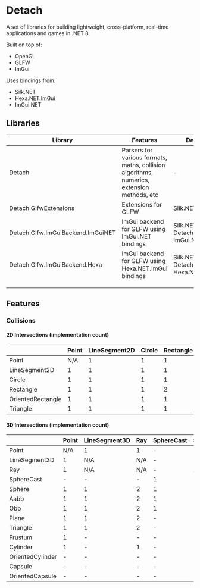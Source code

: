 # Detach

A set of libraries for building lightweight, cross-platform, real-time applications and games in .NET 8.

Built on top of:
- OpenGL
- GLFW
- ImGui

Uses bindings from:
- Silk.NET
- Hexa.NET.ImGui
- ImGui.NET

## Libraries

| Library                           | Features                                                                                   | Dependencies                                           | NuGet                                                                                                                     |
|-----------------------------------|--------------------------------------------------------------------------------------------|--------------------------------------------------------|---------------------------------------------------------------------------------------------------------------------------|
| Detach                            | Parsers for various formats, maths, collision algorithms, numerics, extension methods, etc | -                                                      | [![NuGet Version](https://img.shields.io/nuget/v/NoahStolk.Detach.svg)](https://www.nuget.org/packages/NoahStolk.Detach/) |
| Detach.GlfwExtensions             | Extensions for GLFW                                                                        | Silk.NET.GLFW                                          |                                                                                                                           |
| Detach.Glfw.ImGuiBackend.ImGuiNET | ImGui backend for GLFW using ImGui.NET bindings                                            | Silk.NET.OpenGL, Detach.GlfwExtensions, ImGui.NET      |                                                                                                                           |
| Detach.Glfw.ImGuiBackend.Hexa     | ImGui backend for GLFW using Hexa.NET.ImGui bindings                                       | Silk.NET.OpenGL, Detach.GlfwExtensions, Hexa.NET.ImGui |                                                                                                                           |
|                                   |                                                                                            |                                                        |                                                                                                                           |
|                                   |                                                                                            |                                                        |                                                                                                                           |
|                                   |                                                                                            |                                                        |                                                                                                                           |

## Features

### Collisions

#### 2D Intersections (implementation count)

|                   | Point | LineSegment2D | Circle | Rectangle | OrientedRectangle | Triangle |
|-------------------|-------|---------------|--------|-----------|-------------------|----------|
| Point             | N/A   | 1             | 1      | 1         | 1                 | 1        |
| LineSegment2D     | 1     | 1             | 1      | 1         | 1                 | 1        |
| Circle            | 1     | 1             | 1      | 1         | 1                 | 1        |
| Rectangle         | 1     | 1             | 1      | 2         | 1                 | 1        |
| OrientedRectangle | 1     | 1             | 1      | 1         | 1                 | 1        |
| Triangle          | 1     | 1             | 1      | 1         | 1                 | -        |

#### 3D Intersections (implementation count)

|                  | Point | LineSegment3D | Ray | SphereCast | Sphere | Aabb | Obb | Plane | Triangle | Frustum | Cylinder | OrientedCylinder | Capsule | OrientedCapsule |
|------------------|-------|---------------|-----|------------|--------|------|-----|-------|----------|---------|----------|------------------|---------|-----------------|
| Point            | N/A   | 1             | 1   | -          | 1      | 1    | 1   | 1     | 1        | 1       | 1        | -                | -       | -               |
| LineSegment3D    | 1     | N/A           | N/A | -          | 1      | 1    | 1   | 1     | 1        | -       | -        | -                | -       | -               |
| Ray              | 1     | N/A           | N/A | -          | 2      | 2    | 2   | 2     | 2        | -       | 1        | -                | -       | -               |
| SphereCast       | -     | -             | -   | 1          | 1      | 1    | 1   | -     | -        | -       | -        | -                | -       | -               |
| Sphere           | 1     | 1             | 2   | 1          | 1      | 1    | 1   | 1     | 1        | 1       | 1        | -                | -       | -               |
| Aabb             | 1     | 1             | 2   | 1          | 1      | 1    | 1   | 1     | 1        | -       | -        | -                | -       | -               |
| Obb              | 1     | 1             | 2   | 1          | 1      | 1    | 1   | 1     | 1        | -       | -        | -                | -       | -               |
| Plane            | 1     | 1             | 2   | -          | 1      | 1    | 1   | 1     | 1        | -       | -        | -                | -       | -               |
| Triangle         | 1     | 1             | 2   | -          | 1      | 1    | 1   | 1     | 2        | -       | -        | -                | -       | -               |
| Frustum          | 1     | -             | -   | -          | 1      | -    | -   | -     | -        | -       | -        | -                | -       | -               |
| Cylinder         | 1     | -             | 1   | -          | 1      | -    | -   | -     | -        | -       | 1        | -                | -       | -               |
| OrientedCylinder | -     | -             | -   | -          | -      | -    | -   | -     | -        | -       | -        | -                | -       | -               |
| Capsule          | -     | -             | -   | -          | -      | -    | -   | -     | -        | -       | -        | -                | -       | -               |
| OrientedCapsule  | -     | -             | -   | -          | -      | -    | -   | -     | -        | -       | -        | -                | -       | -               |
